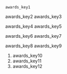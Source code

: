 ```ngMeta
awards_key1
```

awards_key2
awards_key3


awards_key4
awards_key5


awards_key6
awards_key7


awards_key8
awards_key9


1. awards_key10
2. awards_key11
3. awards_key12
